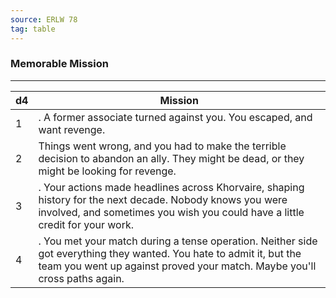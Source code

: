 ```yaml
---
source: ERLW 78
tag: table
---
```


### Memorable Mission
---
|d4|Mission|
|----|------------|
|1|. A former associate turned against you. You escaped, and want revenge.|
|2| Things went wrong, and you had to make the terrible decision to abandon an ally. They might be dead, or they might be looking for revenge.|
|3|. Your actions made headlines across Khorvaire, shaping history for the next decade. Nobody knows you were involved, and sometimes you wish you could have a little credit for your work.|
|4|. You met your match during a tense operation. Neither side got everything they wanted. You hate to admit it, but the team you went up against proved your match. Maybe you'll cross paths again.|
